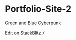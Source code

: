 # Portfolio-Site-2


Green and Blue Cyberpunk



[Edit on StackBlitz ⚡️](https://stackblitz.com/edit/web-platform-mxq9jy)
